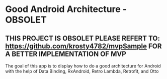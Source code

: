 # Good Android Architecture - OBSOLET
## THIS PROJECT IS OBSOLET PLEASE REFERT TO: https://github.com/krosty4782/mvpSample FOR A BETTER IMPLEMENTATION OF MVP 
The goal of this app is to display how to do a good architecture for Android with the help of Data Binding, RxAndroid, Retro Lambda, Retrofit, and Otto
